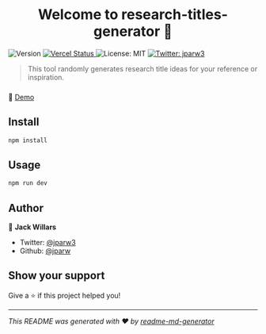 <h1 align="center">Welcome to research-titles-generator 👋</h1>
<p>
  <img alt="Version" src="https://img.shields.io/badge/version-1.0.0-blue.svg?cacheSeconds=2592000" />
  <a href="#" target="_blank">
  <a href="https://research-titles-generator-jparw.vercel.app" target="_blank">
    <img alt="Vercel Status" src="https://img.shields.io/badge/Vercel-Online-green" />
  </a>
    <img alt="License: MIT" src="https://img.shields.io/badge/License-MIT-yellow.svg" />
  </a>
  <a href="https://twitter.com/jparw3" target="_blank">
    <img alt="Twitter: jparw3" src="https://img.shields.io/twitter/follow/jparw3.svg?style=social" />
  </a>
</p>

> This tool randomly generates research title ideas for your reference or inspiration.  

### 
🚀 [ Demo](https://research-titles-generator-jparw.vercel.app)

## Install

```sh
npm install
```

## Usage

```sh
npm run dev
```

## Author

👤  **Jack Willars**

* Twitter: [@jparw3](https://twitter.com/jparw3)
* Github: [@jparw](https://github.com/jparw)

## Show your support

Give a ⭐️ if this project helped you!

***
_This README was generated with ❤️ by [readme-md-generator](https://github.com/kefranabg/readme-md-generator)_